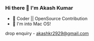 ###                       Hi there 👋 I'm Akash Kumar
<!--
<img align="right" src="https://github.com/MrAkashKumar/mrAkashKumar/blob/master/The-7-Most.png" /> 
-->

- 🔭 Coder || OpenSource Contribution
- 🐧 I'm into Mac OS!

<!--
**MrAkashKumar/mrAkashKumar** is a ✨ _special_ ✨ repository because its `README.md` (this file) appears on your GitHub profile.

Here are some ideas to get you started:

- 🔭 I’m currently working on ...
- 🌱 I’m currently learning ...
- 👯 I’m looking to collaborate on ...
- 🤔 I’m looking for help with ...
- 💬 Ask me about ...
<img align="right" src="https://github-readme-stats.vercel.app/api?username=MrAkashKumar&theme=shades-of-purple&show_icons=true"/>

   
- 📫 How to reach me: ... <!-- https://www.linkedin.com/in/mrakashkumar/  -->
<!-- - 😄 Pronouns: ...
- ⚡ Fun fact: ...
-->
drop enquiry - akashkr2929@gmail.com
 
